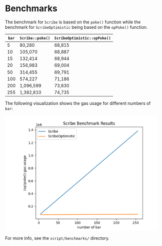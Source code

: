 # Benchmarks

The benchmark for `Scribe` is based on the `poke()` function while the benchmark for `ScribeOptimistic` being based on the `opPoke()` function.

| `bar` | `Scribe::poke()` | `ScribeOptimistic::opPoke()` |
| ----- | ---------------- | ---------------------------- |
| 5     | 80,280           | 68,815                       |
| 10    | 105,070          | 68,887                       |
| 15    | 132,414          | 68,944                       |
| 20    | 156,983          | 69,004                       |
| 50    | 314,455          | 69,791                       |
| 100   | 574,227          | 71,186                       |
| 200   | 1,096,599        | 73,630                       |
| 255   | 1,382,810        | 74,735                       |

The following visualization shows the gas usage for different numbers of `bar`:

![](../assets/benchmarks.png)

For more info, see the `script/benchmarks/` directory.
